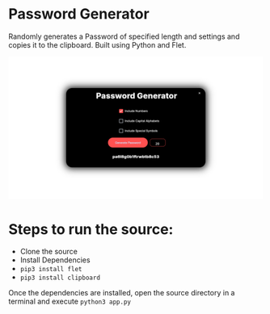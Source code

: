 # Password Generator

Randomly generates a Password of specified length and settings and copies it to the clipboard.
Built using Python and Flet.

![Password Generator](https://github.com/KS-the-visionary/password-generator/blob/main/pic.png)

# Steps to run the source:
- Clone the source
- Install Dependencies
- `pip3 install flet`
- `pip3 install clipboard`

Once the dependencies are installed, open the source directory in a terminal and execute
`python3 app.py`
